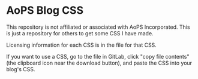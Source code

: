 # AoPS Blog CSS

This repository is not affiliated or associated with AoPS Incorporated. This is just a repository for others to get some CSS I have made.

Licensing information for each CSS is in the file for that CSS.

If you want to use a CSS, go to the file in GitLab, click "copy file contents" (the clipboard icon near the download button), and paste the CSS into your blog's CSS.
